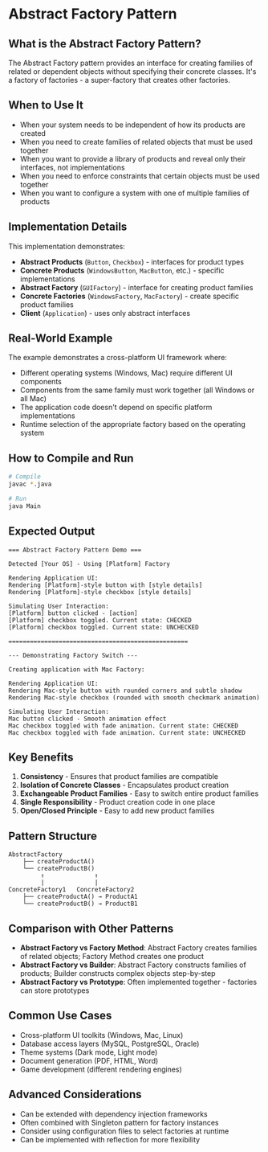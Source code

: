 # Abstract Factory Pattern

## What is the Abstract Factory Pattern?

The Abstract Factory pattern provides an interface for creating families of related or dependent objects without specifying their concrete classes. It's a factory of factories - a super-factory that creates other factories.

## When to Use It

- When your system needs to be independent of how its products are created
- When you need to create families of related objects that must be used together
- When you want to provide a library of products and reveal only their interfaces, not implementations
- When you need to enforce constraints that certain objects must be used together
- When you want to configure a system with one of multiple families of products

## Implementation Details

This implementation demonstrates:
- **Abstract Products** (`Button`, `Checkbox`) - interfaces for product types
- **Concrete Products** (`WindowsButton`, `MacButton`, etc.) - specific implementations
- **Abstract Factory** (`GUIFactory`) - interface for creating product families
- **Concrete Factories** (`WindowsFactory`, `MacFactory`) - create specific product families
- **Client** (`Application`) - uses only abstract interfaces

## Real-World Example

The example demonstrates a cross-platform UI framework where:
- Different operating systems (Windows, Mac) require different UI components
- Components from the same family must work together (all Windows or all Mac)
- The application code doesn't depend on specific platform implementations
- Runtime selection of the appropriate factory based on the operating system

## How to Compile and Run

```bash
# Compile
javac *.java

# Run
java Main
```

## Expected Output

```
=== Abstract Factory Pattern Demo ===

Detected [Your OS] - Using [Platform] Factory

Rendering Application UI:
Rendering [Platform]-style button with [style details]
Rendering [Platform]-style checkbox [style details]

Simulating User Interaction:
[Platform] button clicked - [action]
[Platform] checkbox toggled. Current state: CHECKED
[Platform] checkbox toggled. Current state: UNCHECKED

==================================================

--- Demonstrating Factory Switch ---

Creating application with Mac Factory:

Rendering Application UI:
Rendering Mac-style button with rounded corners and subtle shadow
Rendering Mac-style checkbox (rounded with smooth checkmark animation)

Simulating User Interaction:
Mac button clicked - Smooth animation effect
Mac checkbox toggled with fade animation. Current state: CHECKED
Mac checkbox toggled with fade animation. Current state: UNCHECKED
```

## Key Benefits

1. **Consistency** - Ensures that product families are compatible
2. **Isolation of Concrete Classes** - Encapsulates product creation
3. **Exchangeable Product Families** - Easy to switch entire product families
4. **Single Responsibility** - Product creation code in one place
5. **Open/Closed Principle** - Easy to add new product families

## Pattern Structure

```
AbstractFactory
    ├── createProductA()
    └── createProductB()
         ↑              ↑
         |              |
ConcreteFactory1   ConcreteFactory2
    ├── createProductA() → ProductA1
    └── createProductB() → ProductB1
```

## Comparison with Other Patterns

- **Abstract Factory vs Factory Method**: Abstract Factory creates families of related objects; Factory Method creates one product
- **Abstract Factory vs Builder**: Abstract Factory constructs families of products; Builder constructs complex objects step-by-step
- **Abstract Factory vs Prototype**: Often implemented together - factories can store prototypes

## Common Use Cases

- Cross-platform UI toolkits (Windows, Mac, Linux)
- Database access layers (MySQL, PostgreSQL, Oracle)
- Theme systems (Dark mode, Light mode)
- Document generation (PDF, HTML, Word)
- Game development (different rendering engines)

## Advanced Considerations

- Can be extended with dependency injection frameworks
- Often combined with Singleton pattern for factory instances
- Consider using configuration files to select factories at runtime
- Can be implemented with reflection for more flexibility
